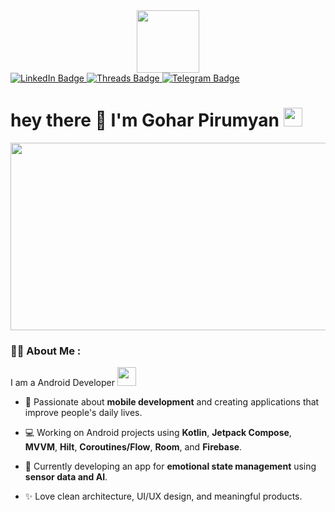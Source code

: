 <div id="header" align="center">
  <img src="https://media1.giphy.com/media/v1.Y2lkPTc5MGI3NjExcGI4eG5la2h5d3Z5cTdvYXN4ejV4MndtbDVtMGI5eTIwbG5pemd2dCZlcD12MV9pbnRlcm5hbF9naWZfYnlfaWQmY3Q9cw/3hUDfHTf55SXNfEtXx/giphy.gif" width="100"/>
</div>

<div id="badges">
  <a href="https://www.linkedin.com/in/гоар-пирумян-8254b3325/">
    <img src="https://img.shields.io/badge/LinkedIn-blue?style=for-the-badge&logo=linkedin&logoColor=white" alt="LinkedIn Badge"/>
  </a>
  <a href="https://www.threads.com/@lilas_malefiqu?igshid=NTc4MTIwNjQ2YQ==">
    <img src="https://img.shields.io/badge/Threads-black?style=for-the-badge&logo=threads&logoColor=white" alt="Threads Badge"/>
  </a>
  <a href="https://t.me/lilassauvage">
    <img src="https://img.shields.io/badge/Telegram-blue?style=for-the-badge&logo=telegram&logoColor=white" alt="Telegram Badge"/>
  </a>
</div>

<div>
  <img src="https://komarev.com/ghpvc/?username=GogaTheCoder&style=flat-square&color=blue" alt=""/>
  <h1>
    hey there 👋 I'm Gohar Pirumyan 
    <img src="https://media.giphy.com/media/hvRJCLFzcasrR4ia7z/giphy.gif" width="30px"/>
</h1>
</div>

<div id="header" align="center">
  <img src="https://media2.giphy.com/media/v1.Y2lkPTc5MGI3NjExNjA5bWFsNWMyZmdtYzV4NTMzYmsyeW94czN2MzQwNXo4ZGhrNGE4OSZlcD12MV9pbnRlcm5hbF9naWZfYnlfaWQmY3Q9Zw/SpopD7IQN2gK3qN4jS/giphy.gif" width="600" height="300"/>
</div>

### :woman_technologist: About Me : 
I am a Android Developer <img src="https://media.giphy.com/media/WUlplcMpOCEmTGBtBW/giphy.gif" width="30">

- 🌱 Passionate about **mobile development** and creating applications that improve people's daily lives.

- 💻 Working on Android projects using **Kotlin**, **Jetpack Compose**, **MVVM**, **Hilt**, **Coroutines/Flow**, **Room**, and **Firebase**.
  
- 🚀 Currently developing an app for **emotional state management** using **sensor data and AI**.
  
- ✨ Love clean architecture, UI/UX design, and meaningful products.

